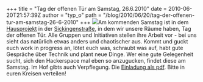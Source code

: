 +++
title = "Tag der offenen Tür am Samstag, 26.6.2010"
date = 2010-06-20T21:57:39Z
author = "typ_o"
path = "/blog/2010/06/20/tag-der-offenen-tur-am-samstag-26-6-2010"
+++
[![](https://flipdot.org/blog/uploads/opendoor1.serendipityThumb.jpg)](https://flipdot.org/blog/uploads/opendoor1.pdf)Am
kommenden Samstag ist in dem [Hausprojekt](http://haus-chasalla.de/) in
der
[Sickingenstraße](http://maps.google.com/maps?f=q&source=s_q&hl=de&geocode=&q=sickingenstrasse+10,+kassel&sll=51.320193,9.495353&sspn=0.001224,0.005493&g=51.320238,9.495471&ie=UTF8&hq=&hnear=Sickingenstra%C3%9Fe+10,+Kassel+34117+Kassel,+Hessen,+Deutschland&ll=51.320465,9.495202&spn=0.001224,0.005493&z=18),
in dem wir unsere Räume haben, Tag der offenen Tür. Alle Gruppen und
Initiativen stellen ihre Arbeit vor - bei uns sieht das natürlich etwas
anders und chaotischer aus. Kommt und guckt euch work in progress an,
lötet euch was, schraubt was auf, habt gute Gespräche über Technik und
plant neue Dinge. Wer eine gute Gelegenheit sucht, sich den Hackerspace
mal eben so anzugucken, findet diese am Samstag. Im Hof gibts auch
Verpflegung. Die [Einladung als
pdf](https://flipdot.org/blog/uploads/opendoor1.pdf). Bitte in euren
Kreisen verteilen\!
